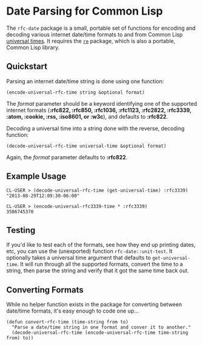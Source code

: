 # Date Parsing for Common Lisp

The `rfc-date` package is a small, portable set of functions for encoding and decoding various internet date/time formats to and from Common Lisp [universal times](http://www.lispworks.com/documentation/HyperSpec/Body/25_adb.htm). It requires the [`re`](http://github.com/massung/re) package, which is also a portable, Common Lisp library.

## Quickstart

Parsing an internet date/time string is done using one function:

    (encode-universal-rfc-time string &optional format)

The *format* parameter should be a keyword identifying one of the supported internet formats (**:rfc822, :rfc850, :rfc1036, :rfc1123, :rfc2822, :rfc3339, :atom, :cookie, :rss, :iso8601, or :w3c**), and defaults to **:rfc822**.

Decoding a universal time into a string done with the reverse, decoding function:

    (decode-universal-rfc-time universal-time &optional format)

Again, the *format* parameter defaults to **:rfc822**.

## Example Usage

    CL-USER > (decode-universal-rfc-time (get-universal-time) :rfc3339)
    "2013-08-29T12:09:30-06:00"

    CL-USER > (encode-universal-rfc3339-time * :rfc3339)
    3586745370

## Testing

If you'd like to test each of the formats, see how they end up printing dates, etc, you can use the (unexported) function `rfc-date::unit-test`. It optionally takes a universal time argument that defaults to `get-universal-time`. It will run through all the supported formats, convert the time to a string, then parse the string and verify that it got the same time back out.

## Converting Formats

While no helper function exists in the package for converting between date/time formats, it's easy enough to code one up...

    (defun convert-rfc-time (time-string from to)
      "Parse a date/time string in one format and conver it to another."
      (decode-universal-rfc-time (encode-universal-rfc-time time-string from) to))
